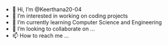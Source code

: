 - 👋 Hi, I’m @Keerthana20-04
- 👀 I’m interested in working on coding projects
- 🌱 I’m currently learning Computer Science and Engineering
- 💞️ I’m looking to collaborate on ...
- 📫 How to reach me ...

<!---
Keerthana20-04/Keerthana20-04 is a ✨ special ✨ repository because its `README.md` (this file) appears on your GitHub profile.
You can click the Preview link to take a look at your changes.
--->
